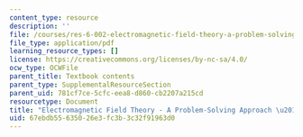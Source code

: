 ```yaml
---
content_type: resource
description: ''
file: /courses/res-6-002-electromagnetic-field-theory-a-problem-solving-approach-spring-2008/67ebdb55635026e3fc3b3c32f91963d0_MITRES_6_002S08_preface.pdf
file_type: application/pdf
learning_resource_types: []
license: https://creativecommons.org/licenses/by-nc-sa/4.0/
ocw_type: OCWFile
parent_title: Textbook contents
parent_type: SupplementalResourceSection
parent_uid: 781cf7ce-5cfc-eea8-d860-cb2207a215cd
resourcetype: Document
title: "Electromagnetic Field Theory - A Problem-Solving Approach \u2013 Preface"
uid: 67ebdb55-6350-26e3-fc3b-3c32f91963d0
---
```

